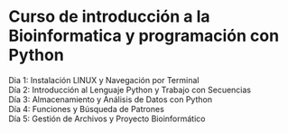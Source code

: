 # Curso de introducción a la Bioinformatica y programación con Python

Dia 1: Instalación LINUX y Navegación por Terminal <br>
Día 2: Introducción al Lenguaje Python y Trabajo con Secuencias <br>
Día 3: Almacenamiento y Análisis de Datos con Python <br>
Día 4: Funciones y Búsqueda de Patrones <br>
Día 5: Gestión de Archivos y Proyecto Bioinformático <br>
